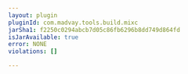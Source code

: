 ```yaml
---
layout: plugin
pluginId: com.madvay.tools.build.mixc
jarSha1: f2250c0294abcb7d05c86fb6296b8dd749d864fd
isJarAvailable: true
error: NONE
violations: []

---
```

